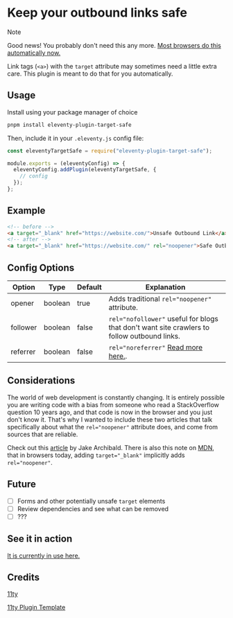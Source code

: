 # Keep your outbound links safe

> [!NOTE]
> Good news! You probably don't need this any more. [Most browsers do this automatically now.](https://werd.io/2024/browsers-imply-noopener-for-links-in-new-tab)

Link tags (`<a>`) with the `target` attribute may sometimes need a little extra care. This plugin is meant to do that for you automatically.

## Usage

Install using your package manager of choice

```bash
pnpm install eleventy-plugin-target-safe
```

Then, include it in your `.eleventy.js` config file:

```js
const eleventyTargetSafe = require("eleventy-plugin-target-safe");

module.exports = (eleventyConfig) => {
  eleventyConfig.addPlugin(eleventyTargetSafe, {
    // config
  });
};
```

## Example

```html
<!-- before -->
<a target="_blank" href="https://website.com/">Unsafe Outbound Link</a>
<!-- after -->
<a target="_blank" href="https://website.com/" rel="noopener">Safe Outbound Link</a>
```

## Config Options

| Option      | Type | Default       | Explanation |
| ----------- | ---- | ------------- | ---- |
| opener | boolean | true | Adds traditional `rel="noopener"` attribute.
| follower | boolean | false | `rel="nofollower"` useful for blogs that don't want site crawlers to follow outbound links. |
| referrer | boolean | false | `rel="noreferrer"` [Read more here.](https://developer.mozilla.org/en-US/docs/Web/HTML/Link_types/noreferrer).

## Considerations

The world of web development is constantly changing. It is entirely possible you are writing code with a bias from someone who read a StackOverflow question 10 years ago, and that code is now in the browser and you just don't know it. That's why I wanted to include these two articles that talk specifically about what the `rel="noopener"` attribute does, and come from sources that are reliable.

Check out this [article](https://jakearchibald.com/2016/performance-benefits-of-rel-noopener/) by Jake Archibald. There is also this note on [MDN](https://developer.mozilla.org/en-US/docs/Web/HTML/Link_types/noopener), that in browsers today, adding `target="_blank"` implicitly adds `rel="noopener"`. 

## Future

- [ ] Forms and other potentially unsafe `target` elements
- [ ] Review dependencies and see what can be removed
- [ ] ???

## See it in action

[It is currently in use here.](https://resourcesandhelp.netlify.app)

## Credits

[11ty](https://www.11ty.dev)

[11ty Plugin Template](https://github.com/5t3ph/eleventy-plugin-template)
